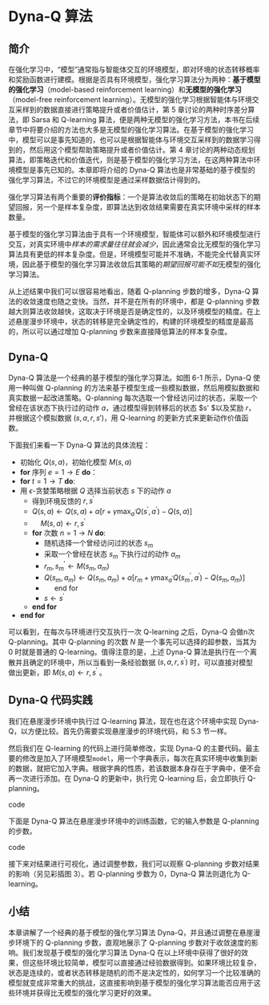 # Dyna-Q 算法

## 简介

在强化学习中，“模型”通常指与智能体交互的环境模型，即对环境的状态转移概率和奖励函数进行建模。根据是否具有环境模型，强化学习算法分为两种：**基于模型的强化学习**（model-based reinforcement learning）和**无模型的强化学习**（model-free reinforcement learning）。无模型的强化学习根据智能体与环境交互采样到的数据直接进行策略提升或者价值估计，第 5 章讨论的两种时序差分算法，即 Sarsa 和 Q-learning 算法，便是两种无模型的强化学习方法，本书在后续章节中将要介绍的方法也大多是无模型的强化学习算法。在基于模型的强化学习中，模型可以是事先知道的，也可以是根据智能体与环境交互采样到的数据学习得到的，然后用这个模型帮助策略提升或者价值估计。第 4 章讨论的两种动态规划算法，即策略迭代和价值迭代，则是基于模型的强化学习方法，在这两种算法中环境模型是事先已知的。本章即将介绍的 Dyna-Q 算法也是非常基础的基于模型的强化学习算法，不过它的环境模型是通过采样数据估计得到的。

强化学习算法有两个重要的**评价指标**：一个是算法收敛后的策略在初始状态下的期望回报，另一个是样本复杂度，即算法达到收敛结果需要在真实环境中采样的样本数量。

基于模型的强化学习算法由于具有一个环境模型，智能体可以额外和环境模型进行交互，对真实环境中*样本的需求量往往就会减少*，因此通常会比无模型的强化学习算法具有更低的样本复杂度。但是，环境模型可能并不准确，不能完全代替真实环境，因此基于模型的强化学习算法收敛后其策略的*期望回报可能不如*无模型的强化学习算法。

从上述结果中我们可以很容易地看出，随着 Q-planning 步数的增多，Dyna-Q 算法的收敛速度也随之变快。当然，并不是在所有的环境中，都是 Q-planning 步数越大则算法收敛越快，这取决于环境是否是确定性的，以及环境模型的精度。在上述悬崖漫步环境中，状态的转移是完全确定性的，构建的环境模型的精度是最高的，所以可以通过增加 Q-planning 步数来直接降低算法的样本复杂度。

## Dyna-Q

Dyna-Q 算法是一个经典的基于模型的强化学习算法。如图 6-1 所示，Dyna-Q 使用一种叫做 Q-planning 的方法来基于模型生成一些模拟数据，然后用模拟数据和真实数据一起改进策略。Q-planning 每次选取一个曾经访问过的状态，采取一个曾经在该状态下执行过的动作 $a$，通过模型得到转移后的状态 $s' $以及奖励 $r$，并根据这个模拟数据 $(s, a, r, s')$，用 Q-learning 的更新方式来更新动作价值函数。

下面我们来看一下 Dyna-Q 算法的具体流程：

- 初始化 $Q(s, a)$，初始化模型 $M(s, a)$
- **for** 序列 $e=1 \rightarrow E$ **do**：
- **for** $t=1 \rightarrow T$ **do**:
- 用 $\epsilon$-贪婪策略根据 $Q$ 选择当前状态 $s$ 下的动作 $a$
  - 得到环境反馈的 $r, s^{\prime}$
  - $Q(s, a) \leftarrow Q(s, a)+\alpha\left[r+\gamma \max _{a^{\prime}} Q\left(s^{\prime}, a^{\prime}\right)-Q(s, a)\right]$
  - $\quad M(s, a) \leftarrow r, s^{\prime}$
  - **for** 次数 $n=1 \rightarrow N$ **do**:
    - 随机选择一个曾经访问过的状态 $s_m$
    - 采取一个曾经在状态 $s_m$ 下执行过的动作 $a_m$
    - $r_m, s_m^{\prime} \leftarrow M\left(s_m, a_m\right)$
    - $Q\left(s_m, a_m\right) \leftarrow Q\left(s_m, a_m\right)+\alpha\left[r_m+\gamma \max _{a^{\prime}} Q\left(s_m^{\prime}, a^{\prime}\right)-Q\left(s_m, a_m\right)\right]$
    - $\quad$ end for
    - $s \leftarrow s^{\prime}$
  - **end for**
- **end for**

可以看到，在每次与环境进行交互执行一次 Q-learning 之后，Dyna-Q 会做n次 Q-planning。其中 Q-planning 的次数 $N$ 是一个事先可以选择的超参数，当其为 0 时就是普通的 Q-learning。值得注意的是，上述 Dyna-Q 算法是执行在一个离 散并且确定的环境中，所以当看到一条经验数据 $\left(s, a, r, s^{\prime}\right)$ 时，可以直接对模型 做出更新，即 $M(s, a) \leftarrow r, s^{\prime}$ 。

## Dyna-Q 代码实践

我们在悬崖漫步环境中执行过 Q-learning 算法，现在也在这个环境中实现 Dyna-Q，以方便比较。首先仍需要实现悬崖漫步的环境代码，和 5.3 节一样。

然后我们在 Q-learning 的代码上进行简单修改，实现 Dyna-Q 的主要代码。最主要的修改是加入了环境模型`model`，用一个字典表示，每次在真实环境中收集到新的数据，就把它加入字典。根据字典的性质，若该数据本身存在于字典中，便不会再一次进行添加。在 Dyna-Q 的更新中，执行完 Q-learning 后，会立即执行 Q-planning。

code

下面是 Dyna-Q 算法在悬崖漫步环境中的训练函数，它的输入参数是 Q-planning 的步数。

code

接下来对结果进行可视化，通过调整参数，我们可以观察 Q-planning 步数对结果的影响（另见彩插图 3）。若 Q-planning 步数为 0，Dyna-Q 算法则退化为 Q-learning。

## 小结

本章讲解了一个经典的基于模型的强化学习算法 Dyna-Q，并且通过调整在悬崖漫步环境下的 Q-planning 步数，直观地展示了 Q-planning 步数对于收敛速度的影响。我们发现基于模型的强化学习算法 Dyna-Q 在以上环境中获得了很好的效果，但这些环境比较简单，模型可以直接通过经验数据得到。如果环境比较复杂，状态是连续的，或者状态转移是随机的而不是决定性的，如何学习一个比较准确的模型就变成非常重大的挑战，这直接影响到基于模型的强化学习算法能否应用于这些环境并获得比无模型的强化学习更好的效果。

[1]: https://hrl.boyuai.com/chapter/1/dyna-q%E7%AE%97%E6%B3%95/
